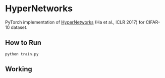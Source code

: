 # HyperNetworks
PyTorch implementation of [HyperNetworks](https://arxiv.org/abs/1609.09106) (Ha et al., ICLR 2017) for CIFAR-10 dataset.

## How to Run

```commandline
python train.py
```

## Working

